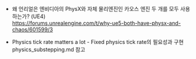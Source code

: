 * 왜 언리얼은 엔비디아의 PhysX와 자체 물리엔진인 카오스 엔진 두 개를 모두 사용하는가? (UE4)  
https://forums.unrealengine.com/t/why-ue5-both-have-physx-and-chaos/601599/3  

* Physics tick rate matters a lot - Fixed physics tick rate의 필요성과 구현  
physics_substepping.md 참고  







